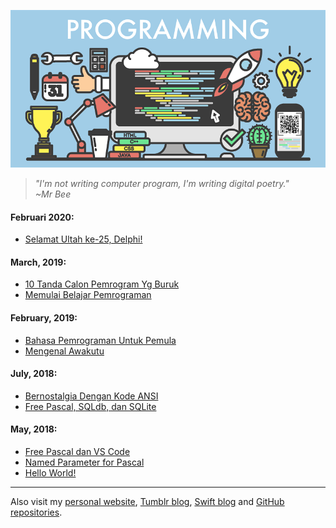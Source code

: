 [![header iamge](img/programming.png)](https://www.shutterstock.com/image-vector/programming-concept-illustration-signs-icons-on-631891025)

> *"I'm not writing computer program, I'm writing digital poetry."    
> ~Mr Bee*

#### Februari 2020:
* [Selamat Ultah ke-25, Delphi!](ultah-delphi-25.md)

#### March, 2019:
* [10 Tanda Calon Pemrogram Yg Buruk](10-tanda-pemrogram-buruk.md)
* [Memulai Belajar Pemrograman](memulai-belajar-pemrograman.md)

#### February, 2019:
* [Bahasa Pemrograman Untuk Pemula](bahasa-pemrograman-pemula.md)
* [Mengenal Awakutu](mengenal-awakutu.md)

#### July, 2018:
* [Bernostalgia Dengan Kode ANSI](nostalgia-dengan-kode-ansi.md)
* [Free Pascal, SQLdb, dan SQLite](fpc-sqldb-dan-sqlite.md)

#### May, 2018:
* [Free Pascal dan VS Code](fpc-dan-vscode.md)
* [Named Parameter for Pascal](namedparameter.md)
* [Hello World!](hello.md)

---
Also visit my [personal website](https://pak.lebah.web.id), [Tumblr blog](http://paklebah.tumblr.com), [Swift blog](http://medium.com/@pak.lebah) and [GitHub repositories](http://github.com/pakLebah).
